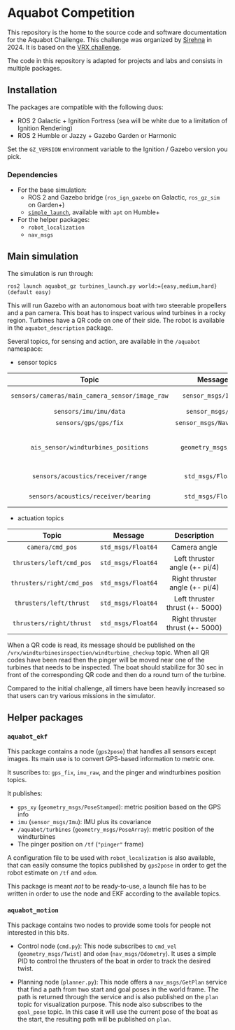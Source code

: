 # Aquabot Competition

This repository is the home to the source code and software documentation for the Aquabot Challenge. This challenge was organized by [Sirehna](https://www.sirehna.com) in 2024. It is based on the [VRX challenge](https://github.com/osrf/vrx).

The code in this repository is adapted for projects and labs and consists in multiple packages.

## Installation

The packages are compatible with the following duos:

- ROS 2 Galactic + Ignition Fortress (sea will be white due to a limitation of Ignition Rendering)
- ROS 2 Humble or Jazzy + Gazebo Garden or Harmonic

Set the `GZ_VERSION` environment variable to the Ignition / Gazebo version you pick.

### Dependencies

- For the base simulation:
  - ROS 2 and Gazebo bridge (`ros_ign_gazebo` on Galactic, `ros_gz_sim` on Garden+)
  - [`simple_launch`](https://github.com/oKermorgant/simple_launch), available with `apt` on Humble+
- For the helper packages:
  - `robot_localization`
  - `nav_msgs`

## Main simulation

The simulation is run through:
```
ros2 launch aquabot_gz turbines_launch.py world:={easy,medium,hard} (default easy)
```

This will run Gazebo with an autonomous boat with two steerable propellers and a pan camera. This boat has to inspect various wind turbines in a rocky region. Turbines have a QR code on one of their side. The robot is available in the `aquabot_description` package.

Several topics, for sensing and action, are available in the `/aquabot` namespace:

- sensor topics

 Topic        |   Message     | Description
:--------------------------:|:--------------------:|:-:
`sensors/cameras/main_camera_sensor/image_raw` | `sensor_msgs/Image` | simulated image
`sensors/imu/imu/data` | `sensor_msgs/Imu` | Boat IMU
`sensors/gps/gps/fix` | `sensor_msgs/NavSatFix` | Boat GPS
`ais_sensor/windturbines_positions` | `geometry_msgs/Pose` | GPS (lat-long) coord of the turbines
`sensors/acoustics/receiver/range`| `std_msgs/Float64` | Range to pinger
`sensors/acoustics/receiver/bearing`| `std_msgs/Float64` | Bearing to pinger

- actuation topics

 Topic                    |   Message          | Description
:--------------------------:|:--------------------:|:-:
`camera/cmd_pos`          | `std_msgs/Float64` | Camera angle
`thrusters/left/cmd_pos`  | `std_msgs/Float64` | Left thruster angle (+- pi/4)
`thrusters/right/cmd_pos` | `std_msgs/Float64` | Right thruster angle (+- pi/4)
`thrusters/left/thrust`   | `std_msgs/Float64` | Left thruster thrust (+- 5000)
`thrusters/right/thrust`  | `std_msgs/Float64` | Right thruster thrust (+- 5000)


When a QR code is read, its message should be published on the `/vrx/windturbinesinspection/windturbine_checkup` topic. When all QR codes have been read then the pinger will be moved near one of the turbines that needs to be inspected. The boat should stabilize for 30 sec in front of the corresponding QR code and then do a round turn of the turbine.

Compared to the initial challenge, all timers have been heavily increased so that users can try various missions in the simulator.


## Helper packages

### `aquabot_ekf`

This package contains a node (`gps2pose`) that handles all sensors except images. Its main use is to convert GPS-based information to metric one.

It suscribes to: `gps_fix`, `imu_raw`, and the pinger and windturbines position topics.

It publishes:

- `gps_xy` (`geometry_msgs/PoseStamped`): metric position based on the GPS info
- `imu` (`sensor_msgs/Imu`): IMU plus its covariance
- `/aquabot/turbines` (`geometry_msgs/PoseArray`): metric position of the windturbines
- The pinger position on `/tf` (`"pinger"` frame)

A configuration file to be used with `robot_localization` is also available, that can easily consume the topics published by `gps2pose` in order to get the robot estimate on `/tf` and `odom`.

This package is meant *not* to be ready-to-use, a launch file has to be written in order to use the node and EKF according to the available topics.

### `aquabot_motion`

This package contains two nodes to provide some tools for people not interested in this bits.

- Control node (`cmd.py`): This node subscribes to `cmd_vel` (`geometry_msgs/Twist`) and `odom` (`nav_msgs/Odometry`). It uses a simple PID to control the thrusters of the boat in order to track the desired twist.

- Planning node (`planner.py`): This node offers a `nav_msgs/GetPlan` service that find a path from two start and goal poses in the world frame. The path is returned through the service and is also published on the `plan` topic for visualization purpose. This node also subscribes to the `goal_pose` topic. In this case it will use the current pose of the boat as the start, the resulting path will be published on `plan`.
